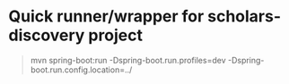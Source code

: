 # Quick runner/wrapper for scholars-discovery project

> mvn spring-boot:run -Dspring-boot.run.profiles=dev -Dspring-boot.run.config.location=../

